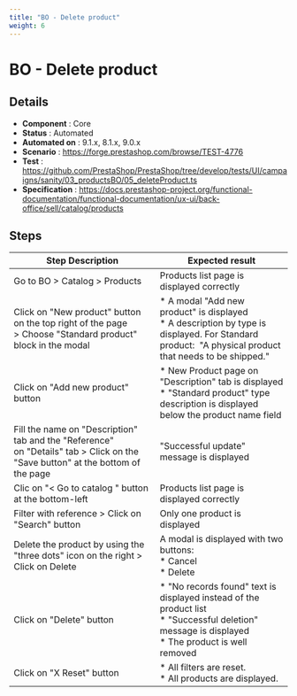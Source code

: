 ```yaml
---
title: "BO - Delete product"
weight: 6
---
```


# BO - Delete product
## Details
* **Component** : Core
* **Status** : Automated
* **Automated on** : 9.1.x, 8.1.x, 9.0.x
* **Scenario** : https://forge.prestashop.com/browse/TEST-4776
* **Test** : https://github.com/PrestaShop/PrestaShop/tree/develop/tests/UI/campaigns/sanity/03_productsBO/05_deleteProduct.ts
* **Specification** : https://docs.prestashop-project.org/functional-documentation/functional-documentation/ux-ui/back-office/sell/catalog/products

## Steps
| Step Description | Expected result |
| ----- | ----- |
| Go to BO > Catalog > Products | Products list page is displayed correctly |
| Click on "New product" button on the top right of the page > Choose "Standard product" block in the modal | * A modal "Add new product" is displayed<br> * A description by type is displayed. For Standard product:  "A physical product that needs to be shipped." |
| Click on "Add new product" button | * New Product page on "Description" tab is displayed<br> * "Standard product" type description is displayed below the product name field |
| Fill the name on "Description" tab and the "Reference" on "Details" tab > Click on the "Save button" at the bottom of the page | "Successful update" message is displayed |
| Clic on "< Go to catalog " button at the bottom-left | Products list page is displayed correctly |
| Filter with reference > Click on "Search" button | Only one product is displayed |
| Delete the product by using the "three dots" icon on the right > Click on Delete | A modal is displayed with two buttons:<br> * Cancel<br> * Delete |
| Click on "Delete" button | * "No records found" text is displayed instead of the product list<br> * "Successful deletion" message is displayed<br> * The product is well removed |
| Click on "X Reset" button | * All filters are reset.<br> * All products are displayed. |
